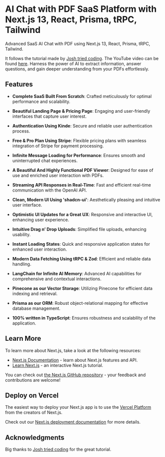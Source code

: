 # AI Chat with PDF SaaS Platform with Next.js 13, React, Prisma, tRPC, Tailwind

Advanced SaaS AI Chat with PDF using Next.js 13, React, Prisma, tRPC, Tailwind.

It follows the tutorial made by [Josh tried coding](https://www.youtube.com/@joshtriedcoding). The YouTube video can be found [here](https://www.youtube.com/watch?v=ucX2zXAZ1I0). Harness the power of AI to extract information, answer questions, and gain deeper understanding from your PDFs effortlessly.

## Features

- **Complete SaaS Built From Scratch**: Crafted meticulously for optimal performance and scalability.

- **Beautiful Landing Page & Pricing Page**: Engaging and user-friendly interfaces that capture user interest.

- **Authentication Using Kinde**: Secure and reliable user authentication process.

- **Free & Pro Plan Using Stripe**: Flexible pricing plans with seamless integration of Stripe for payment processing.

- **Infinite Message Loading for Performance**: Ensures smooth and uninterrupted chat experiences.

- **A Beautiful And Highly Functional PDF Viewer**: Designed for ease of use and enriched user interaction with PDFs.

- **Streaming API Responses in Real-Time**: Fast and efficient real-time communication with the OpenAI API.

- **Clean, Modern UI Using 'shadcn-ui'**: Aesthetically pleasing and intuitive user interface.

- **Optimistic UI Updates for a Great UX**: Responsive and interactive UI, enhancing user experience.

- **Intuitive Drag n’ Drop Uploads**: Simplified file uploads, enhancing usability.

- **Instant Loading States**: Quick and responsive application states for enhanced user interaction.

- **Modern Data Fetching Using tRPC & Zod**: Efficient and reliable data handling.

- **LangChain for Infinite AI Memory**: Advanced AI capabilities for comprehensive and contextual interactions.

- **Pinecone as our Vector Storage**: Utilizing Pinecone for efficient data indexing and retrieval.

- **Prisma as our ORM**: Robust object-relational mapping for effective database management.

- **100% written in TypeScript**: Ensures robustness and scalability of the application.


## Learn More

To learn more about Next.js, take a look at the following resources:

- [Next.js Documentation](https://nextjs.org/docs) - learn about Next.js features and API.
- [Learn Next.js](https://nextjs.org/learn) - an interactive Next.js tutorial.

You can check out [the Next.js GitHub repository](https://github.com/vercel/next.js/) - your feedback and contributions are welcome!

## Deploy on Vercel

The easiest way to deploy your Next.js app is to use the [Vercel Platform](https://vercel.com/new?utm_medium=default-template&filter=next.js&utm_source=create-next-app&utm_campaign=create-next-app-readme) from the creators of Next.js.

Check out our [Next.js deployment documentation](https://nextjs.org/docs/deployment) for more details.

## Acknowledgments

Big thanks to [Josh tried coding](https://www.youtube.com/@joshtriedcoding) for the great tutorial.